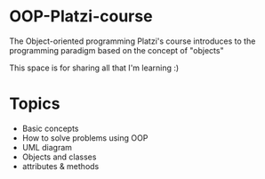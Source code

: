 # OOP-Platzi-course
The Object-oriented programming Platzi's course introduces to the programming paradigm based on the concept of "objects"

This space is for sharing all that I'm learning :)




# Topics
* Basic concepts
* How to solve problems using OOP
* UML diagram 
* Objects and classes
* attributes & methods

